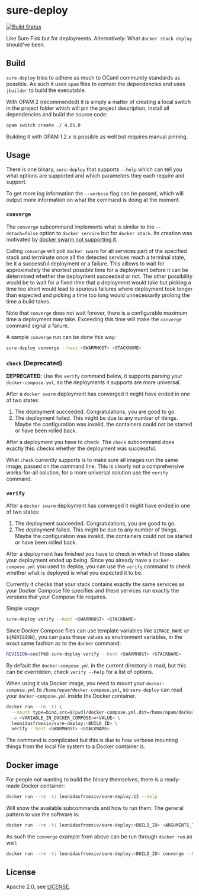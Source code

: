 # sure-deploy

[![Build Status](https://travis-ci.org/issuu/sure-deploy.svg?branch=master)](https://travis-ci.org/issuu/sure-deploy)

Like Sure Fisk but for deployments. Alternatively: What `docker stack deploy`
should've been.

## Build

`sure-deploy` tries to adhere as much to OCaml community standards as possible.
As such it uses `opam` files to contain the dependencies and uses `jbuilder` to
build the executable.

With OPAM 2 (recommended) it is simply a matter of creating a local switch in
the project folder which will pin the project description, install all
dependencies and build the source code:

```sh
opam switch create ./ 4.05.0
```

Building it with OPAM 1.2.x is possible as well but requires manual pinning.

## Usage

There is one binary, `sure-deploy` that supports `--help` which can tell you
what options are supported and which parameters they each require and support.

To get more log information the `--verbose` flag can be passed, which will
output more information on what the command is doing at the moment.

### `converge`

The `converge` subcommand implements what is similar to the `--detach=false`
option to `docker service` but for `docker stack`. Its creation was motivated
by [docker swarm not supporting it][swarmdetach].

Calling `converge` will poll `docker swarm` for all services part of the
specified stack and terminate once all the detected services reach a terminal
state, be it a successful deployment or a failure. This alllows to wait for
approximately the shortest possible time for a deployment before it can be
determined whether the deployment succeeded or not. The other possibility would
be to wait for a fixed time that a deployment would take but picking a time too
short would lead to spurious failures where deployment took longer than
expected and picking a time too long would unnecessarily prolong the time a
build takes.

Note that `converge` does not wait forever, there is a configurable maximum
time a deployment may take. Exceeding this time will make the `converge`
command signal a failure.

A sample `converge` run can be done this way:

```sh
sure-deploy converge --host <SWARMHOST> <STACKNAME>
```

### `check` (Deprecated)

**DEPRECATED**: Use the `verify` command below, it supports parsing your
`docker-compose.yml`, so the deployments it supports are more universal.

After a `docker swarm` deployment has converged it might have ended in one of
two states:

1. The deployment succeeded. Congratulations, you are good to go.
2. The deployment failed. This might be due to any number of things. Maybe the
   configuration was invalid, the containers could not be started or have been
   rolled back.

After a deployment you have to check. The `check` subcommand does exactly this:
checks whether the deployment was successful.

What `check` currently supports is to make sure all images run the same image,
passed on the command line. This is clearly not a comprehensive works-for-all
solution, for a more universal solution use the `verify` command.

### `verify`

After a `docker swarm` deployment has converged it might have ended in one of
two states:

1. The deployment succeeded. Congratulations, you are good to go.
2. The deployment failed. This might be due to any number of things. Maybe the
   configuration was invalid, the containers could not be started or have been
   rolled back.

After a deployment has finished you have to check in which of those states your
deployment ended up being. Since you already have a `docker-compose.yml` you
used to deploy, you can use the `verify` command to check whether what is
deployed is what you expected it to be.

Currently it checks that your stack contains exactly the same services as your
Docker Compose file specifies and these services run exactly the versions that
your Compose file requires.

Simple usage:

```sh
sure-deploy verify --host <SWARMHOST> <STACKNAME>
```

Since Docker Compose files can use template variables like `$IMAGE_NAME` or
`${REVISION}`, you can pass these values as environment variables, in the exact
same fashion as to the `docker` command:

```sh
REVISION=cee7f68 sure-deploy verify --host <SWARMHOST> <STACKNAME>
```

By default the `docker-compose.yml` in the current directory is read, but this
can be overridden, check `verify --help` for a list of options.

When using it via Docker image, you need to mount your `docker-compose.yml` to
`/home/opam/docker-compose.yml`, so `sure-deploy` can read your
`docker-compose.yml` inside the Docker container.

```sh
docker run --rm -ti \
  --mount type=bind,src=$(pwd)/docker-compose.yml,dst=/home/opam/docker-compose.yml,readonly \
  -e <VARIABLE_IN_DOCKER_COMPOSE>=<VALUE> \
  leonidasfromxiv/sure-deploy:<BUILD_ID> \
  verify --host <SWARMHOST> <STACKNAME>
```

The command is complicated but this is due to how verbose mounting things from
the local file system to a Docker container is.

## Docker image

For people not wanting to build the binary themselves, there is a ready-made
Docker container:

```sh
docker run --rm -ti leonidasfromxiv/sure-deploy:13 --help
```

Will show the available subcommands and how to run them. The general pattern to
use the software is:

```sh
docker run --rm -ti leonidasfromxiv/sure-deploy:<BUILD_ID> <ARGUMENTS_TO_SURE_DEPLOY>
```

As such the `converge` example from above can be run through `docker run` as well:

```sh
docker run --rm -ti leonidasfromxiv/sure-deploy:<BUILD_ID> converge --host <SWARMHOST> <STACKNAME>
```

## License

Apache 2.0, see [LICENSE](LICENSE).

[swarmdetach]: https://github.com/docker/cli/issues/373
